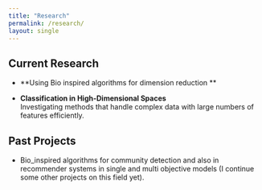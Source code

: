 ```yaml
---
title: "Research"
permalink: /research/
layout: single
---
```


## Current Research

- **Using Bio inspired algorithms for dimension reduction **  
  

- **Classification in High-Dimensional Spaces**  
  Investigating methods that handle complex data with large numbers of features efficiently.

## Past Projects
- Bio_inspired algorithms for community detection and also in recommender systems in single and multi objective models (I continue some other projects on this field yet).
